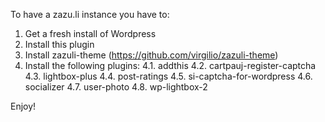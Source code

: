 To have a zazu.li instance you have to:

1. Get a fresh install of Wordpress
2. Install this plugin
3. Install zazuli-theme (https://github.com/virgilio/zazuli-theme)
4. Install the following plugins:
  4.1. addthis
  4.2. cartpauj-register-captcha
  4.3. lightbox-plus
  4.4. post-ratings
  4.5. si-captcha-for-wordpress
  4.6. socializer
  4.7. user-photo
  4.8. wp-lightbox-2

Enjoy!
